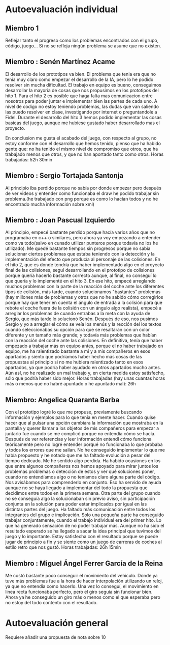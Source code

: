 # Autoevaluación individual

## Miembro 1
Reflejar tanto el progreso como los problemas encontrados con el grupo, código, juego... Si no se refleja ningún problema se asume que no existen.

## Miembro : Senén Martínez Acame
El desarrollo de los prototipos va bien. El problema que tenia era que no tenia muy claro como empezar el desarrollo de la IA, pero lo he podido resolver sin mucha dificultad. El trabajo en equipo es bueno, conseguimos desarrollar la mayoria de cosas que nos propusimos en los prototipos del hito 1. Para el hito 2 es posible que haga falta mas comunicacion entre nosotros para poder juntar e implementar bien las partes de cada uno. A nivel de codigo no estoy teniendo problemas, las dudas que van saliendo las puedo resolver en clase, investigando por internet o preguntandole a Fidel. Durante el desarrollo del hito 3 hemos podido implementar las cosas basicas del juego, aunque me hubiese gustado haber desarrollado mas el proyecto.

En conclusion me gusta el acabado del juego, con respecto al grupo, no estoy conforme con el desarrollo que hemos tenido, pienso que ha habido gente que: no ha tenido el mismo nivel de compromiso que otros, que ha trabajado menos que otros, y que no han aportado tanto como otros.
Horas trabajadas: 52h 30min

## Miembro : Sergio Tortajada Santonja
Al principio iba perdido porque no sabía por donde empezar pero después de ver videos y entender como funcionaba el draw he podido trabajar sin problema.(he trabajado con png porque es como lo hacían todos y no he encontrado mucha información sobre xml)

## Miembro : Joan Pascual Izquierdo
Al principio, empecé bastante perdido porque hacía varios años que no programaba en c++ o similares, pero ahora ya voy empezando a entender como va todo(salvo en cunado utilizar punteros porque todavía no los he utilizado). Me quedé bastante tiempos sin progresos porque no sabía solucionar ciertos problemas que estaba teniendo con la detección y la implementación del efecto que producía al personaje de las colisiones. En el hito 2, que es donde tendría que haber implementado algo en el proyecto final de las colisiones, seguí desarrollando en el prototipo de colisiones porque quería hacerlo bastante correcto aunque, al final, no conseguí lo que quería y lo implementé en el hito 3. En ese hito, empecé arreglando muchos problemas con la parte de la reacción del coche ante los diferentes tipos de colisión, más tarde, cuando solucionamos "bastantes" problemas (hay millones más de problemas y otros que no he sabido cómo corregirlos porque hay que tener en cuenta el ángulo de entrada a la colisión para que rebote el coche fuera de la colisión con un ángulo algo realista), empecé a arreglar los problemas de cuando entrabas a la meta con la ayuda de Sergio, que más tarde lo solucionó Senén. Después de eso, nos pusimos Sergio y yo a arreglar el cómo se veía los menús y la rección del los textos cuando seleccionabas su opción para que se resaltaran con un color diferente y un tamaño más grande; y todavía más problemas que habían con la reacción del coche ante las colisiones. 
En definitiva, tenía que haber empezado a trabajar más en equipo antes, porque el no haber trabajado en equipo, me ha ralentizado bastante a mi y a mis compañeros en esos apartados y siento que podriamos haber hecho más cosas de las propuestas al principio si no me hubiera ralentizado tanto en esos apartados, ya que podría haber ayudado en otros apartados mucho antes. Aún así, no he realizado un mal trabajo y, en cierta medida estoy satisfecho, sólo que podría haber sido mejor.
Horas trabajadas (hay unas cuantas horas más o menos que no habré apuntado o he apuntado mal): 26h

## Miembro: Angelica Quaranta Barba
Con el prototipo logré lo que me propuse, previamente buscando información y ejemplos para lo que tenía en mente hacer. Cuando quise hacer que al pulsar una opción cambiara la información que mostraba en la pantalla y querer llamar a los objetos de mis compañeros para empezar a juntarlo fue cuando se me complicó porque no entendía cómo se hacía. Después de ver referencias y leer información entendí cómo funciona teóricamente pero no logré entender porqué no funcionaba lo que probaba y todos los errores que me salían. No he conseguido implementar lo que me había propuesto y he notado que me ha faltado evolución a pesar del tiempo dedicado. Me he sentido algo perdida.
Ha habido ocasiones en los que entre algunos compañeros nos hemos apoyado para mirar juntos los problemas problemas o detección de estos y ver qué soluciones poner, cuando no entendíamos algo o no teníamos claro alguna parte del código. Nos avisábamos para comprenderlo en conjunto. Eso ha servido de ayuda aunque no se haya llegado a implementar del todo la propuesta que decidimos entre todos en la primera semana.
Otra parte del grupo cuando no se conseguía algo la solucionaban sin previo aviso, sin participación conjunta en la solución para poder estar implicados por igual en las distintas partes del juego.
Ha faltado más comunicación entre todos los integrantes del grupo e implicación. Solo una pequeña parte ha conseguido trabajar conjuntamente, cuando el trabajo individual era del primer hito. Lo que ha generado sensación de no poder trabajar más.
Aunque no ha sido el resultado esperado se ha llegado a sacar la idea principal que tuvimos del juego y lo importante. Estoy satisfecha con el resultado porque se puede jugar de principio a fin y se siente como un juego de carreras de coches al estilo retro que nos gustó.
Horas trabajadas: 26h 15min


## Miembro : Miguel Ángel Ferrer García de la Reina 
Me costó bastante poco conseguir el movimiento del vehiculo. Donde ya tuve más problemas fue a la hora de hacer interpolación utilizando un reloj, ya que no entendía como hacerlo. Una vez lo conseguí, el movimiento en linea recta funcionaba perfecto, pero el giro seguía sin funcionar bien. Ahora ya he conseguido un giro más o menos como el que esperaba pero no estoy del todo contento con el resultado.

# Autoevaluación general
Requiere añadir una propuesta de nota sobre 10
